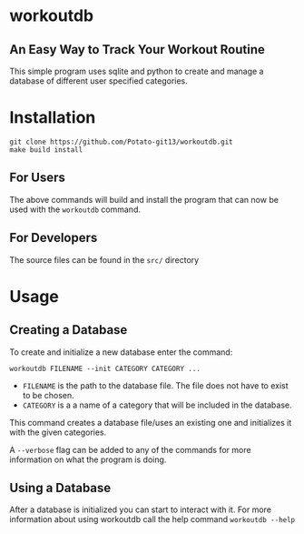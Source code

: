# workoutdb

## An Easy Way to Track Your Workout Routine

This simple program uses sqlite and python to create and manage a database of different user specified categories.

# Installation

```
git clone https://github.com/Potato-git13/workoutdb.git
make build install
```

## For Users

The above commands will build and install the program that can now be used with the ```workoutdb``` command.

## For Developers 

The source files can be found in the ```src/``` directory

# Usage

## Creating a Database

To create and initialize a new database enter the command: 

```workoutdb FILENAME --init CATEGORY CATEGORY ...```

 - ```FILENAME``` is the path to the database file. The file does not have to exist to be chosen.
 - ```CATEGORY``` is a a name of a category that will be included in the database.

This command creates a database file/uses an existing one and initializes it with the given categories.

A ```--verbose``` flag can be added to any of the commands for more information on what the program is doing.

## Using a Database

After a database is initialized you can start to interact with it. For more information about using workoutdb call the help command ```workoutdb --help```